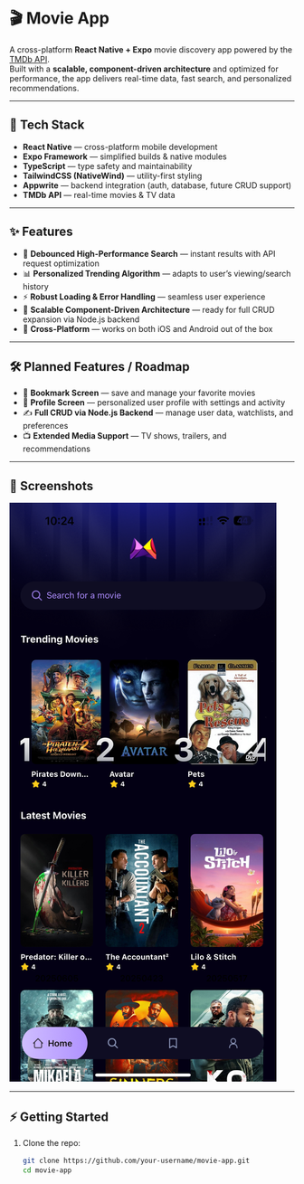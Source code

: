 # 🎬 Movie App

A cross-platform **React Native + Expo** movie discovery app powered by the [TMDb API](https://www.themoviedb.org/).  
Built with a **scalable, component-driven architecture** and optimized for performance, the app delivers real-time data, fast search, and personalized recommendations.

---

## 🚀 Tech Stack

- **React Native** — cross-platform mobile development
- **Expo Framework** — simplified builds & native modules
- **TypeScript** — type safety and maintainability
- **TailwindCSS (NativeWind)** — utility-first styling
- **Appwrite** — backend integration (auth, database, future CRUD support)
- **TMDb API** — real-time movies & TV data

---

## ✨ Features

- 🔎 **Debounced High-Performance Search** — instant results with API request optimization
- 📊 **Personalized Trending Algorithm** — adapts to user’s viewing/search history
- ⚡ **Robust Loading & Error Handling** — seamless user experience
- 🧩 **Scalable Component-Driven Architecture** — ready for full CRUD expansion via Node.js backend
- 📱 **Cross-Platform** — works on both iOS and Android out of the box

---

## 🛠️ Planned Features / Roadmap

- 🔖 **Bookmark Screen** — save and manage your favorite movies
- 👤 **Profile Screen** — personalized user profile with settings and activity
- ✍️ **Full CRUD via Node.js Backend** — manage user data, watchlists, and preferences
- 📺 **Extended Media Support** — TV shows, trailers, and recommendations

---

## 📸 Screenshots

![Movie App image](assets/images/project_img.png)

---

## ⚡ Getting Started

1. Clone the repo:
   ```bash
   git clone https://github.com/your-username/movie-app.git
   cd movie-app
   ```

